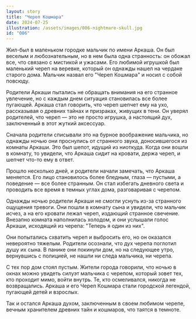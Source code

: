 ```yaml
---
layout: story
title: "Череп Кошмара"
date: 2024-07-25
illustration: /assets/images/006-nightmare-skull.jpg
id: "006"
---
```


Жил-был в маленьком городке мальчик по имени Аркаша. Он был веселым и любознательным, но в нем была одна странность: он обожал все, что связано с мистикой и ужасами. Его любимой игрушкой был маленький череп на веревке, который он однажды нашел на чердаке старого дома. Мальчик назвал его "Череп Кошмара" и носил с собой повсюду.

Родители Аркаши пытались не обращать внимания на его странное увлечение, но с каждым днем ситуация становилась все более пугающей. Аркаша стал говорить, что череп шепчет ему на ухо, рассказывая о древних тайнах и призраках, живущих в тени. Он уверял родителей, что череп — это не просто игрушка, а настоящий дух, заключенный в этот жуткий аксессуар.

Сначала родители списывали это на бурное воображение мальчика, но однажды ночью они проснулись от странного звука, доносившегося из комнаты Аркаши. Это был шепот, идущий из ниоткуда. Когда они вошли в комнату, то увидели, что Аркаша сидит на кровати, держа череп, и шепчет что-то ему в ответ.

Прошло несколько дней, и родители начали замечать, что Аркаша меняется. Его лицо становилось более бледным, глаза — пустыми, а поведение — все более странным. Он стал избегать дневного света и проводить все время в темных углах дома, разговаривая с черепом.

Однажды ночью родители Аркаши не смогли уснуть из-за странного ощущения тревоги. Они пошли в комнату сына и увидели, что мальчик исчез, а на его кровати лежал череп, издающий странное свечение. Внезапно комната наполнилась холодом, и они услышали голос Аркаши, исходящий из черепа: "Теперь я один из них".

Они попытались схватить череп и выбросить его, но он оказался невероятно тяжелым. Родители осознали, что дух черепа поглотил душу их сына. В панике они покинули дом, но на следующее утро, вернувшись с полицией, не нашли ни следа мальчика, ни черепа.

С тех пор дом стоял пустым. Жители города говорили, что ночью в окнах можно увидеть силуэт мальчика с черепом, который зовет тех, кто проходит мимо, войти внутрь. Те, кто осмеливался, никогда не возвращались. Аркаша и его Череп Кошмара стали городской легендой, пугающей детей и взрослых.

Так и остался Аркаша духом, заключенным в своем любимом черепе, вечным хранителем древних тайн и кошмаров, что таятся в темноте.